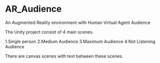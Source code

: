 # AR_Audience
An Augmented Reality environment with Human Virtual Agent Audience

The Unity project consist of 4 main scenes. 

1.Single person
2.Medium Audience 
3.Maximum Audience
4.Not Listening Audience

There are canvas scenes with text between these scenes.
